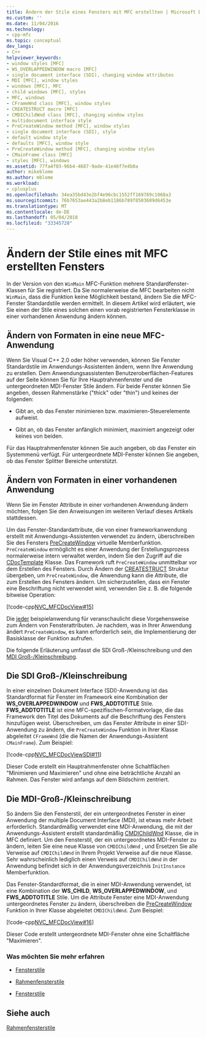 ```yaml
---
title: Ändern der Stile eines Fensters mit MFC erstellten | Microsoft Docs
ms.custom: ''
ms.date: 11/04/2016
ms.technology:
- cpp-mfc
ms.topic: conceptual
dev_langs:
- C++
helpviewer_keywords:
- window styles [MFC]
- WS_OVERLAPPEDWINDOW macro [MFC]
- single document interface (SDI), changing window attributes
- MDI [MFC], window styles
- windows [MFC], MFC
- child windows [MFC], styles
- MFC, windows
- CFrameWnd class [MFC], window styles
- CREATESTRUCT macro [MFC]
- CMDIChildWnd class [MFC], changing window styles
- multidocument interface style
- PreCreateWindow method [MFC], window styles
- single document interface (SDI), style
- default window style
- defaults [MFC], window style
- PreCreateWindow method [MFC], changing window styles
- CMainFrame class [MFC]
- styles [MFC], windows
ms.assetid: 77fa4f03-96b4-4687-9ade-41e46f7e4b0a
author: mikeblome
ms.author: mblome
ms.workload:
- cplusplus
ms.openlocfilehash: 34ea35bd43e2bf4e96cbc1552ff169789c1068a3
ms.sourcegitcommit: 76b7653ae443a2b8eb1186b789f8503609d6453e
ms.translationtype: MT
ms.contentlocale: de-DE
ms.lasthandoff: 05/04/2018
ms.locfileid: "33345728"
---
```

# <a name="changing-the-styles-of-a-window-created-by-mfc"></a>Ändern der Stile eines mit MFC erstellten Fensters
In der Version von den `WinMain` MFC-Funktion mehrere Standardfenster-Klassen für Sie registriert. Da Sie normalerweise die MFC bearbeiten nicht `WinMain`, dass die Funktion keine Möglichkeit bestand, ändern Sie die MFC-Fenster Standardstile werden ermittelt. In diesem Artikel wird erläutert, wie Sie einen der Stile eines solchen einen vorab registrierten Fensterklasse in einer vorhandenen Anwendung ändern können.  
  
##  <a name="_core_changing_styles_in_a_new_mfc_application"></a> Ändern von Formaten in eine neue MFC-Anwendung  
 Wenn Sie Visual C++ 2.0 oder höher verwenden, können Sie Fenster Standardstile im Anwendungs-Assistenten ändern, wenn Ihre Anwendung zu erstellen. Dem Anwendungsassistenten Benutzeroberflächen-Features auf der Seite können Sie für Ihre Hauptrahmenfenster und die untergeordneten MDI-Fenster Stile ändern. Für beide Fenster können Sie angeben, dessen Rahmenstärke ("thick" oder "thin") und keines der folgenden:  
  
-   Gibt an, ob das Fenster minimieren bzw. maximieren-Steuerelemente aufweist.  
  
-   Gibt an, ob das Fenster anfänglich minimiert, maximiert angezeigt oder keines von beiden.  
  
 Für das Hauptrahmenfenster können Sie auch angeben, ob das Fenster ein Systemmenü verfügt. Für untergeordnete MDI-Fenster können Sie angeben, ob das Fenster Splitter Bereiche unterstützt.  
  
##  <a name="_core_changing_styles_in_an_existing_application"></a> Ändern von Formaten in einer vorhandenen Anwendung  
 Wenn Sie im Fenster Attribute in einer vorhandenen Anwendung ändern möchten, folgen Sie den Anweisungen im weiteren Verlauf dieses Artikels stattdessen.  
  
 Um das Fenster-Standardattribute, die von einer frameworkanwendung erstellt mit Anwendungs-Assistenten verwendet zu ändern, überschreiben Sie des Fensters [PreCreateWindow](../mfc/reference/cwnd-class.md#precreatewindow) virtuelle Memberfunktion. `PreCreateWindow` ermöglicht es einer Anwendung der Erstellungsprozess normalerweise intern verwaltet werden, indem Sie den Zugriff auf die [CDocTemplate](../mfc/reference/cdoctemplate-class.md) Klasse. Das Framework ruft `PreCreateWindow` unmittelbar vor dem Erstellen des Fensters. Durch Ändern der [CREATESTRUCT](../mfc/reference/createstruct-structure.md) Struktur übergeben, um `PreCreateWindow`, die Anwendung kann die Attribute, die zum Erstellen des Fensters ändern. Um sicherzustellen, dass ein Fenster eine Beschriftung nicht verwendet wird, verwenden Sie z. B. die folgende bitweise Operation:  
  
 [!code-cpp[NVC_MFCDocView#15](../mfc/codesnippet/cpp/changing-the-styles-of-a-window-created-by-mfc_1.cpp)]  
  
 Die [jeder](../visual-cpp-samples.md) beispielanwendung für veranschaulicht diese Vorgehensweise zum Ändern von Fensterattributen. Je nachdem, was in Ihrer Anwendung ändert `PreCreateWindow`, es kann erforderlich sein, die Implementierung der Basisklasse der Funktion aufrufen.  
  
 Die folgende Erläuterung umfasst die SDI Groß-/Kleinschreibung und den [MDI Groß-/Kleinschreibung](#_core_the_mdi_case).  
  
##  <a name="_core_the_sdi_case"></a> Die SDI Groß-/Kleinschreibung  
 In einer einzelnen Dokument Interface (SDI)-Anwendung ist das Standardformat für Fenster im Framework eine Kombination der **WS_OVERLAPPEDWINDOW** und **FWS_ADDTOTITLE** Stile. **FWS_ADDTOTITLE** ist eine MFC-spezifischen-Formatvorlage, die das Framework den Titel des Dokuments auf die Beschriftung des Fensters hinzufügen weist. Überschreiben, um das Fenster Attribute in einer SDI-Anwendung zu ändern, die `PreCreateWindow` Funktion in Ihrer Klasse abgeleitet `CFrameWnd` (die die Namen der Anwendungs-Assistent `CMainFrame`). Zum Beispiel:  
  
 [!code-cpp[NVC_MFCDocViewSDI#11](../mfc/codesnippet/cpp/changing-the-styles-of-a-window-created-by-mfc_2.cpp)]  
  
 Dieser Code erstellt ein Hauptrahmenfenster ohne Schaltflächen "Minimieren und Maximieren" und ohne eine beträchtliche Anzahl an Rahmen. Das Fenster wird anfangs auf dem Bildschirm zentriert.  
  
##  <a name="_core_the_mdi_case"></a> Die MDI-Groß-/Kleinschreibung  
 So ändern Sie den Fensterstil, der ein untergeordnetes Fenster in einer Anwendung der multiple Document Interface (MDI), ist etwas mehr Arbeit erforderlich. Standardmäßig verwendet eine MDI-Anwendung, die mit der Anwendungs-Assistent erstellt standardmäßig [CMDIChildWnd](../mfc/reference/cmdichildwnd-class.md) Klasse, die in MFC definiert. Um den Fensterstil, der ein untergeordnetes MDI-Fenster zu ändern, leiten Sie eine neue Klasse von `CMDIChildWnd` , und Ersetzen Sie alle Verweise auf `CMDIChildWnd` in Ihrem Projekt Verweise auf die neue Klasse. Sehr wahrscheinlich lediglich einen Verweis auf `CMDIChildWnd` in der Anwendung befindet sich in der Anwendungsverzeichnis `InitInstance` Memberfunktion.  
  
 Das Fenster-Standardformat, die in einer MDI-Anwendung verwendet, ist eine Kombination der **WS_CHILD**, **WS_OVERLAPPEDWINDOW**, und **FWS_ADDTOTITLE** Stile. Um die Attribute Fenster eine MDI-Anwendung untergeordnetes Fenster zu ändern, überschreiben die [PreCreateWindow](../mfc/reference/cwnd-class.md#precreatewindow) Funktion in Ihrer Klasse abgeleitet `CMDIChildWnd`. Zum Beispiel:  
  
 [!code-cpp[NVC_MFCDocView#16](../mfc/codesnippet/cpp/changing-the-styles-of-a-window-created-by-mfc_3.cpp)]  
  
 Dieser Code erstellt untergeordnete MDI-Fenster ohne eine Schaltfläche "Maximieren".  
  
### <a name="what-do-you-want-to-know-more-about"></a>Was möchten Sie mehr erfahren  
  
-   [Fensterstile](../mfc/reference/styles-used-by-mfc.md#window-styles)  
  
-   [Rahmenfensterstile](../mfc/frame-window-styles-cpp.md)  
  
-   [Fensterstile](http://msdn.microsoft.com/library/windows/desktop/ms632600)  
  
## <a name="see-also"></a>Siehe auch  
 [Rahmenfensterstile](../mfc/frame-window-styles-cpp.md)

